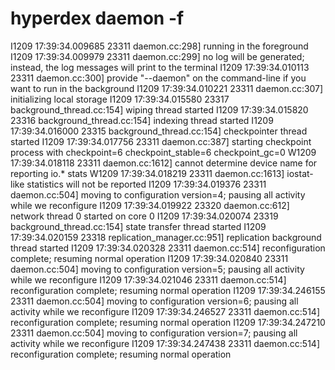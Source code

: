 # hyperdex daemon -f

I1209 17:39:34.009685 23311 daemon.cc:298] running in the foreground
I1209 17:39:34.009979 23311 daemon.cc:299] no log will be generated; instead, the log messages will print to the terminal
I1209 17:39:34.010113 23311 daemon.cc:300] provide "--daemon" on the command-line if you want to run in the background
I1209 17:39:34.010221 23311 daemon.cc:307] initializing local storage
I1209 17:39:34.015580 23317 background_thread.cc:154] wiping thread started
I1209 17:39:34.015820 23316 background_thread.cc:154] indexing thread started
I1209 17:39:34.016000 23315 background_thread.cc:154] checkpointer thread started
I1209 17:39:34.017756 23311 daemon.cc:387] starting checkpoint process with checkpoint=6 checkpoint_stable=6 checkpoint_gc=0
W1209 17:39:34.018118 23311 daemon.cc:1612] cannot determine device name for reporting io.* stats
W1209 17:39:34.018219 23311 daemon.cc:1613] iostat-like statistics will not be reported
I1209 17:39:34.019376 23311 daemon.cc:504] moving to configuration version=4; pausing all activity while we reconfigure
I1209 17:39:34.019922 23320 daemon.cc:612] network thread 0 started on core 0
I1209 17:39:34.020074 23319 background_thread.cc:154] state transfer thread started
I1209 17:39:34.020159 23318 replication_manager.cc:951] replication background thread started
I1209 17:39:34.020328 23311 daemon.cc:514] reconfiguration complete; resuming normal operation
I1209 17:39:34.020840 23311 daemon.cc:504] moving to configuration version=5; pausing all activity while we reconfigure
I1209 17:39:34.021046 23311 daemon.cc:514] reconfiguration complete; resuming normal operation
I1209 17:39:34.246155 23311 daemon.cc:504] moving to configuration version=6; pausing all activity while we reconfigure
I1209 17:39:34.246527 23311 daemon.cc:514] reconfiguration complete; resuming normal operation
I1209 17:39:34.247210 23311 daemon.cc:504] moving to configuration version=7; pausing all activity while we reconfigure
I1209 17:39:34.247438 23311 daemon.cc:514] reconfiguration complete; resuming normal operation
